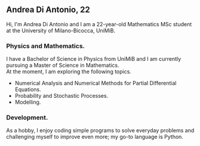 ## Andrea Di Antonio, 22

Hi, I'm Andrea Di Antonio and I am a 22-year-old Mathematics MSc student at the University of Milano-Bicocca, UniMiB. 

### Physics and Mathematics.

I have a Bachelor of Science in Physics from UniMiB and I am currently pursuing a Master of Science in Mathematics.  
At the moment, I am exploring the following topics.
* Numerical Analysis and Numerical Methods for Partial Differential Equations.
* Probability and Stochastic Processes.
* Modelling.

### Development.

As a hobby, I enjoy coding simple programs to solve everyday problems and challenging myself to improve even more; my go-to language is Python.
